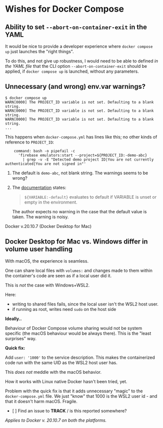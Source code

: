 # Wishes for Docker Compose

## Ability to set `--abort-on-container-exit` in the YAML

It would be nice to provide a developer experience where `docker compose up` just launches the "right things".

To do this, and not give up robustness, I would need to be able to defined *in the YAML file* that the CLI option `--abort-on-container-exit` should be applied, if `docker compose up` is launched, without any parameters.


## Unnecessary (and wrong) env.var warnings?

```
$ docker compose up
WARN[0000] The PROJECT_ID variable is not set. Defaulting to a blank string. 
WARN[0000] The PROJECT_ID variable is not set. Defaulting to a blank string. 
WARN[0000] The PROJECT_ID variable is not set. Defaulting to a blank string. 
...
```

This happens when `docker-compose.yml` has lines like this; no other kinds of reference to `PROJECT_ID`:

```
    command: bash -o pipefail -c
      'firebase emulators:start --project=${PROJECT_ID:-demo-abc}
        | grep -v -E "Detected demo project ID|You are not currently authenticated|You are not signed in"'
```

1. The default is `demo-abc`, not blank string. The warnings seems to be wrong?
2. The [documentation](https://docs.docker.com/compose/compose-file/compose-file-v3/#variable-substitution) states:

   >`${VARIABLE:-default}` evaluates to default if VARIABLE is unset or empty in the environment.
   
   The author expects no warning in the case that the default value is taken. The warning is noisy.
   
Docker v.20.10.7 (Docker Desktop for Mac)


## Docker Desktop for Mac vs. Windows differ in volume user handling

With macOS, the experience is seamless.

One can share local files with `volumes:` and changes made to them within the container's code are seen as if a local user did it.

This is *not* the case with Windows+WSL2.

Here:

- writing to shared files fails, since the local user isn't the WSL2 host user. 
- if running as root, writes need `sudo` on the host side

**Ideally..**

Behaviour of Docker Compose volume sharing would not be system specific (the macOS behaviour would be always there). This is the "least surprises" way.

**Quick fix:**

Add `user: '1000'` to the service description. This makes the containerized code run with the same UID as the WSL2 host user has.

This *does not* meddle with the macOS behavior.

How it works with Linux native Docker hasn't been tried, yet.

Problem with the quick fix is that it adds unnecessary "magic" to the `docker-compose.yml` file. We just "know" that 1000 is the WSL2 user id - and that it doesn't harm macOS. Fragile.

- [ ] Find an issue to **TRACK** / is this reported somewhere? 

*Applies to Docker v. 20.10.7 on both the platforms.*



